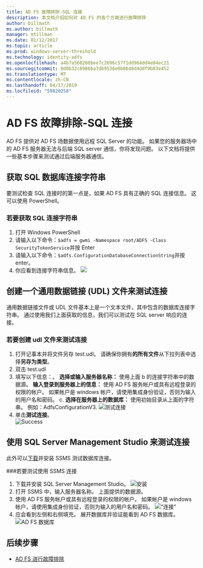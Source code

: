 ```yaml
---
title: AD FS 故障排除-SQL 连接
description: 本文档介绍如何对 AD FS 的各个方面进行故障排除
author: billmath
ms.author: billmath
manager: mtillman
ms.date: 01/12/2017
ms.topic: article
ms.prod: windows-server-threshold
ms.technology: identity-adfs
ms.openlocfilehash: a4b7a568200bee7c2696c57f1dd964dd4e84ec21
ms.sourcegitcommit: 0d0b32c8986ba7db9536e0b8648d4ddf9b03e452
ms.translationtype: MT
ms.contentlocale: zh-CN
ms.lasthandoff: 04/17/2019
ms.locfileid: "59820258"
---
```

# <a name="ad-fs-troubleshooting---sql-connectivity"></a>AD FS 故障排除-SQL 连接
AD FS 提供对 AD FS 场数据使用远程 SQL Server 的功能。  如果您的服务器场中的 AD FS 服务器无法与后端 SQL server 通信，你将发现问题。  以下文档将提供一些基本步骤来测试通过后端服务器通信。

## <a name="acquire-the-sql-database-connection-string"></a>获取 SQL 数据库连接字符串
要测试检查 SQL 连接时的第一点是，如果 AD FS 具有正确的 SQL 连接信息。  这可以使用 PowerShell。

### <a name="to-acquire-the-sql-connection-string"></a>若要获取 SQL 连接字符串
1.  打开 Windows PowerShell
2. 请输入以下命令：`$adfs = gwmi -Namespace root/ADFS -Class SecurityTokenService`并按 Enter
3. 请输入以下命令：`$adfs.ConfigurationDatabaseConnectionString`并按 enter。
4. 你应看到连接字符串信息。
![](media/ad-fs-tshoot-sql/sql2.png)

## <a name="create-a-universal-data-link-udl-file-to-test-connectivity"></a>创建一个通用数据链接 (UDL) 文件来测试连接
通用数据链接文件或 UDL 文件基本上是一个文本文件，其中包含的数据库连接字符串。  通过使用我们上面获取的信息，我们可以测试在 SQL server 响应的连接。

### <a name="to-create-a-udl-file-to-test-connectivity"></a>若要创建 udl 文件来测试连接

1. 打开记事本并将文件另存 test.udl。  请确保你拥有**的所有文件**从下拉列表中选择**另存为类型**。
2. 双击 test.udl
3. 填写以下信息：。 **选择或输入服务器名称：** 使用上面 b 的连接字符串中的数据源。 **输入登录到服务器上的信息：** 使用 AD FS 服务帐户或具有远程登录的权限的帐户。  如果帐户是 windows 帐户，请使用集成身份验证，否则为输入的用户名和密码。
    c. **选择在服务器上的数据库：** 使用初始目录从上面的字符串。  例如：AdfsConfigurationV3.
   ![测试连接](media/ad-fs-tshoot-sql/sql4.png)
1. 单击**测试连接**。</br>
![Success](media/ad-fs-tshoot-sql/sql3.png)

## <a name="use-sql-server-management-studio-to-test-connectivity"></a>使用 SQL Server Management Studio 来测试连接
此外可以[下载](https://go.microsoft.com/fwlink/?linkid=864329)并安装 SSMS 测试数据库连接。

###<a name="to-test-connectivity-with-ssms"></a>若要测试使用 SSMS 连接
1. 下载并安装 SQL Server Management Studio。
![安装](media/ad-fs-tshoot-sql/sql5.png)
1. 打开 SSMS 中，输入服务器名称。  上面提供的数据源。
2. 使用 AD FS 服务帐户或具有远程登录的权限的帐户。  如果帐户是 windows 帐户，请使用集成身份验证，否则为输入的用户名和密码。
![“连接”](media/ad-fs-tshoot-sql/sql6.png)
1. 应会看到左侧和右侧填充。  展开数据库并验证能看到 AD FS 数据库。
![AD FS 数据库](media/ad-fs-tshoot-sql/sql7.png)

## <a name="next-steps"></a>后续步骤

- [AD FS 进行故障排除](ad-fs-tshoot-overview.md)